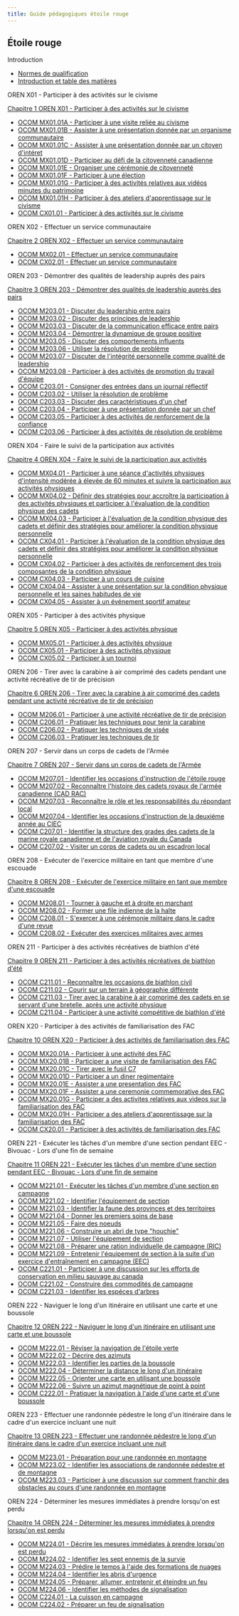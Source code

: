 ```yaml
---
title: Guide pédagogiques étoile rouge
---
```



## Étoile rouge


Introduction

* [Normes de qualification](Guides/Rouge/ACRCCP702PG002_NQP.pdf)
* [Introduction et table des matières](Guides/Rouge/ACRCCP702PF002_Intro.pdf)

OREN X01 - Participer à des activités sur le civisme

[Chapitre 1 OREN X01 - Participer à des activités sur le civisme](Guides/Verte/ORENX01.pdf)

* [OCOM MX01.01A - Participer à une visite reliée au civisme](Guides/Verte/OCOMMX01.01A.pdf)
* [OCOM MX01.01B - Assister à une présentation donnée par un organisme communautaire](Guides/Verte/OCOMMX01.01B.pdf)
* [OCOM MX01.01C - Assister à une présentation donnée par un citoyen d'intéret](Guides/Verte/OCOMMX01.01C.pdf)
* [OCOM MX01.01D - Participer au défi de la citoyenneté canadienne](Guides/Verte/OCOMMX01.01D.pdf)
* [OCOM MX01.01E - Organiser une cérémonie de citoyenneté](Guides/Verte/OCOMMX01.01E.pdf)
* [OCOM MX01.01F - Participer à une élection](Guides/Verte/OCOMMX01.01F.pdf)
* [OCOM MX01.01G - Participer à des activités relatives aux vidéos minutes du patrimoine](Guides/Verte/OCOMMX01.01G.pdf)
* [OCOM MX01.01H - Participer à des ateliers d'apprentissage sur le civisme](Guides/Verte/OCOMMX01.01H.pdf)
* [OCOM CX01.01 - Participer à des activités sur le civisme](Guides/Verte/OCOMCX01.01.pdf)

OREN X02 - Effectuer un service communautaire

[Chapitre 2 OREN X02 - Effectuer un service communautaire](Guides/Verte/ORENX02.pdf)

* [OCOM MX02.01 - Effectuer un service communautaire](Guides/Verte/OCOMMX02.01.pdf)
* [OCOM CX02.01 - Effectuer un service communautaire](Guides/Verte/OCOMCX02.01.pdf)

OREN 203 - Démontrer des qualités de leadership auprès des pairs

[Chapitre 3 OREN 203 - Démontrer des qualités de leadership auprès des pairs](Guides/Rouge/OREN203.pdf)

* [OCOM M203.01 - Discuter du leadership entre pairs](Guides/Rouge/OCOMM203.01.pdf)
* [OCOM M203.02 - Discuter des principes de leadership](Guides/Rouge/OCOMM203.02.pdf)
* [OCOM M203.03 - Discuter de la communication efficace entre pairs](Guides/Rouge/OCOMM203.03.pdf)
* [OCOM M203.04 - Démontrer la dynamique de groupe positive](Guides/Rouge/OCOMM203.04.pdf)
* [OCOM M203.05 - Discuter des comportements influents](Guides/Rouge/OCOMM203.05.pdf)
* [OCOM M203.06 - Utiliser la résolution de problème](Guides/Rouge/OCOMM203.06.pdf)
* [OCOM M203.07 - Discuter de l'intégrité personnelle comme qualité de leadership](Guides/Rouge/OCOMM203.07.pdf)
* [OCOM M203.08 - Participer à des activités de promotion du travail d'équipe](Guides/Rouge/OCOMM203.08.pdf)
* [OCOM C203.01 - Consigner des entrées dans un journal réflectif](Guides/Rouge/OCOMC203.01.pdf)
* [OCOM C203.02 - Utiliser la résolution de problème](Guides/Rouge/OCOMC203.02.pdf)
* [OCOM C203.03 - Discuter des caractéristiques d'un chef](Guides/Rouge/OCOMC203.03.pdf)
* [OCOM C203.04 - Participer à une présentation donnée par un chef](Guides/Rouge/OCOMC203.04.pdf)
* [OCOM C203.05 - Participer à des activités de renforcement de la confiance](Guides/Rouge/OCOMC203.05.pdf)
* [OCOM C203.06 - Participer à des activités de résolution de problème](Guides/Rouge/OCOMC203.06.pdf)

OREN X04 - Faire le suivi de la participation aux activités

[Chapitre 4 OREN X04 - Faire le suivi de la participation aux activités](Guides/Verte/ORENX04.pdf)

* [OCOM MX04.01 - Participer à une séance d'activités physiques d'intensité modérée à élevée de 60 minutes et suivre la participation aux activités physiques](Guides/Verte/OCOMMX04.01.pdf)
* [OCOM MX04.02 - Définir des stratégies pour accroître la participation à des activités physiques et participer à l'évaluation de la condition physique des cadets](Guides/Verte/OCOMMX04.02.pdf)
* [OCOM MX04.03 - Participer à l'évaluation de la condition physique des cadets et définir des stratégies pour améliorer la condition physique personnelle](Guides/Verte/OCOMMX04.03.pdf)
* [OCOM CX04.01 - Participer à l'évaluation de la condition physique des cadets et définir des stratégies pour améliorer la condition physique personnelle](Guides/Verte/OCOMCX04.01.pdf)
* [OCOM CX04.02 - Participer à des activités de renforcement des trois composantes de la condition physique](Guides/Verte/OCOMCX04.02.pdf)
* [OCOM CX04.03 - Participer à un cours de cuisine](Guides/Verte/OCOMCX04.03.pdf)
* [OCOM CX04.04 - Assister à une présentation sur la condition physique personnelle et les saines habitudes de vie](Guides/Verte/OCOMCX04.04.pdf)
* [OCOM CX04.05 - Assister à un événement sportif amateur](Guides/Verte/OCOMCX04.05.pdf)

OREN X05 - Participer à des activités physique

[Chapitre 5 OREN X05 - Participer à des activités physique](Guides/Verte/ORENX05.pdf)

* [OCOM MX05.01 - Participer à des activités physique](Guides/Verte/OCOMMX05.01.pdf)
* [OCOM CX05.01 - Participer à des activités physique](Guides/Verte/OCOMCX05.01.pdf)
* [OCOM CX05.02 - Participer à un tournoi](Guides/Verte/OCOMCX05.02.pdf)

OREN 206 - Tirer avec la carabine à air comprimé des cadets pendant une activité récréative de tir de précision

[Chapitre 6 OREN 206 - Tirer avec la carabine à air comprimé des cadets pendant une activité récréative de tir de précision](Guides/Rouge/OREN206.pdf)

* [OCOM M206.01 - Participer à une activité récréative de tir de précision](Guides/Rouge/OCOMM206.01.pdf)
* [OCOM C206.01 - Pratiquer les techniques pour tenir la carabine](Guides/Rouge/OCOMC206.01.pdf)
* [OCOM C206.02 - Pratiquer les techniques de visée](Guides/Rouge/OCOMC206.02.pdf)
* [OCOM C206.03 - Pratiquer les techniques de tir](Guides/Rouge/OCOMC206.03.pdf)

OREN 207 - Servir dans un corps de cadets de l'Armée

[Chapitre 7 OREN 207 - Servir dans un corps de cadets de l'Armée](Guides/Rouge/OREN207.pdf)

* [OCOM M207.01 - Identifier les occasions d'instruction de l'étoile rouge](Guides/Rouge/OCOMM207.01.pdf)
* [OCOM M207.02 - Reconnaître l'histoire des cadets royaux de l'armée canadienne (CAD RAC)](Guides/Rouge/OCOMM207.02.pdf)
* [OCOM M207.03 - Reconnaître le rôle et les responsabilités du répondant local](Guides/Rouge/OCOMM207.03.pdf)
* [OCOM M207.04 - Identifier les occasions d'instruction de la deuxiéme année au CIEC](Guides/Rouge/OCOMM207.04.pdf)
* [OCOM C207.01 - Identifier la structure des grades des cadets de la marine royale canadienne et de l'aviation royale du Canada](Guides/Rouge/OCOMC207.01.pdf)
* [OCOM C207.02 - Visiter un corps de cadets ou un escadron local](Guides/Rouge/OCOMC207.02.pdf)

OREN 208 - Exécuter de l'exercice militaire en tant que membre d'une escouade

[Chapitre 8 OREN 208 - Exécuter de l'exercice militaire en tant que membre d'une escouade](Guides/Rouge/OREN208.pdf)

* [OCOM M208.01 - Tourner à gauche et à droite en marchant](Guides/Rouge/OCOMM208.01.pdf)
* [OCOM M208.02 - Former une file indienne de la halte](Guides/Rouge/OCOMM208.02.pdf)
* [OCOM C208.01 - S'exercer à une cérémonie militaire dans le cadre d'une revue](Guides/Rouge/OCOMC208.01.pdf)
* [OCOM C208.02 - Exécuter des exercices militaires avec armes](Guides/Rouge/OCOMC208.02.pdf)

OREN 211 - Participer à des activités récréatives de biathlon d'été

[Chapitre 9 OREN 211 - Participer à des activités récréatives de biathlon d'été](Guides/Rouge/OREN211.pdf)

* [OCOM C211.01 - Reconnaître les occasions de biathlon civil](Guides/Rouge/OCOMC211.01.pdf)
* [OCOM C211.02 - Courir sur un terrain à géographie différente](Guides/Rouge/OCOMC211.02.pdf)
* [OCOM C211.03 - Tirer avec la carabine à air comprimé des cadets en se servant d'une bretelle, après une activité physique](Guides/Rouge/OCOMC211.03.pdf)
* [OCOM C211.04 - Participer à une activité compétitive de biathlon d'été](Guides/Rouge/OCOMC211.04.pdf)

OREN X20 - Participer à des activités de familiarisation des FAC

[Chapitre 10 OREN X20 - Participer à des activités de familiarisation des FAC](Guides/Verte/ORENX20.pdf)

* [OCOM MX20.01A - Participer à une activité des FAC](Guides/Verte/OCOMMX20.01A.pdf)
* [OCOM MX20.01B - Participer a une visite de familiarisation des FAC](Guides/Verte/OCOMMX20.01B.pdf)
* [OCOM MX20.01C - Tirer avec le fusil C7](Guides/Verte/OCOMMX20.01C.pdf)
* [OCOM MX20.01D - Participer a un diner regimentaire](Guides/Verte/OCOMMX20.01D.pdf)
* [OCOM MX20.01E - Assister a une presentation des FAC](Guides/Verte/OCOMMX20.01E.pdf)
* [OCOM MX20.01F - Assister a une ceremonie commemorative des FAC](Guides/Verte/OCOMMX20.01F.pdf)
* [OCOM MX20.01G - Participer a des activites relatives aux videos sur la familiarisation des FAC](Guides/Verte/OCOMMX20.01G.pdf)
* [OCOM MX20.01H - Participer a des ateliers d'apprentissage sur la familiarisation des FAC](Guides/Verte/OCOMMX20.01H.pdf)
* [OCOM CX20.01 - Participer à des activités de familiarisation des FAC](Guides/Verte/OCOMCX20.01.pdf)

OREN 221 - Exécuter les tâches d'un membre d'une section pendant EEC - Bivouac - Lors d'une fin de semaine

[Chapitre 11 OREN 221 - Exécuter les tâches d'un membre d'une section pendant EEC - Bivouac - Lors d'une fin de semaine](Guides/Rouge/OREN221.pdf)

* [OCOM M221.01 - Exécuter les tâches d'un membre d'une section en campagne](Guides/Rouge/OCOMM221.01.pdf)
* [OCOM M221.02 - Identifier l'équipement de section](Guides/Rouge/OCOMM221.02.pdf)
* [OCOM M221.03 - Identifier la faune des provinces et des territoires](Guides/Rouge/OCOMM221.03.pdf)
* [OCOM M221.04 - Donner les premiers soins de base](Guides/Rouge/OCOMM221.04.pdf)
* [OCOM M221.05 - Faire des noeuds](Guides/Rouge/OCOMM221.05.pdf)
* [OCOM M221.06 - Construire un abri de type "houchie"](Guides/Rouge/OCOMM221.06.pdf)
* [OCOM M221.07 - Utiliser l'équipement de section](Guides/Rouge/OCOMM221.07.pdf)
* [OCOM M221.08 - Préparer une ration individuelle de campagne (RIC)](Guides/Rouge/OCOMM221.08.pdf)
* [OCOM M221.09 - Entretenir l'équipement de section à la suite d'un exercice d'entraînement en campagne (EEC)](Guides/Rouge/OCOMM221.09.pdf)
* [OCOM C221.01 - Participer à une discussion sur les efforts de conservation en milieu sauvage au canada](Guides/Rouge/OCOMC221.01.pdf)
* [OCOM C221.02 - Construire des commodités de campagne](Guides/Rouge/OCOMC221.02.pdf)
* [OCOM C221.03 - Identifier les espéces d'arbres](Guides/Rouge/OCOMC221.03.pdf)

OREN 222 - Naviguer le long d'un itinéraire en utilisant une carte et une boussole

[Chapitre 12 OREN 222 - Naviguer le long d'un itinéraire en utilisant une carte et une boussole](Guides/Rouge/OREN222.pdf)

* [OCOM M222.01 - Réviser la navigation de l'étoile verte](Guides/Rouge/OCOMM222.01.pdf)
* [OCOM M222.02 - Décrire des azimuts](Guides/Rouge/OCOMM222.02.pdf)
* [OCOM M222.03 - Identifier les parties de la boussole](Guides/Rouge/OCOMM222.03.pdf)
* [OCOM M222.04 - Déterminer la distance le long d'un itinéraire](Guides/Rouge/OCOMM222.04.pdf)
* [OCOM M222.05 - Orienter une carte en utilisant une boussole](Guides/Rouge/OCOMM222.05.pdf)
* [OCOM M222.06 - Suivre un azimut magnétique de point à point](Guides/Rouge/OCOMM222.06.pdf)
* [OCOM C222.01 - Pratiquer la navigation à l'aide d'une carte et d'une boussole](Guides/Rouge/OCOMC222.01.pdf)

OREN 223 - Effectuer une randonnée pédestre le long d'un itinéraire dans le cadre d'un exercice incluant une nuit

[Chapitre 13 OREN 223 - Effectuer une randonnée pédestre le long d'un itinéraire dans le cadre d'un exercice incluant une nuit](Guides/Rouge/OREN223.pdf)

* [OCOM M223.01 - Préparation pour une randonnée en montagne](Guides/Rouge/OCOMM223.01.pdf)
* [OCOM M223.02 - Identifier les associations de randonnée pédestre et de montagne](Guides/Rouge/OCOMM223.02.pdf)
* [OCOM M223.03 - Participer à une discussion sur comment franchir des obstacles au cours d'une randonnée en montagne](Guides/Rouge/OCOMM223.03.pdf)

OREN 224 - Déterminer les mesures immédiates à prendre lorsqu'on est perdu

[Chapitre 14 OREN 224 - Déterminer les mesures immédiates à prendre lorsqu'on est perdu](Guides/Rouge/OREN224.pdf)

* [OCOM M224.01 - Décrire les mesures immédiates à prendre lorsqu'on est perdu](Guides/Rouge/OCOMM224.01.pdf)
* [OCOM M224.02 - Identifier les sept ennemis de la survie](Guides/Rouge/OCOMM224.02.pdf)
* [OCOM M224.03 - Prédire le temps à l'aide des formations de nuages](Guides/Rouge/OCOMM224.03.pdf)
* [OCOM M224.04 - Identifier les abris d'urgence](Guides/Rouge/OCOMM224.04.pdf)
* [OCOM M224.05 - Préparer, allumer, entretenir et éteindre un feu](Guides/Rouge/OCOMM224.05.pdf)
* [OCOM M224.06 - Identifier les méthodes de signalisation](Guides/Rouge/OCOMM224.06.pdf)
* [OCOM C224.01 - La cuisson en campagne](Guides/Rouge/OCOMC224.01.pdf)
* [OCOM C224.02 - Préparer un feu de signalisation](Guides/Rouge/OCOMC224.02.pdf)